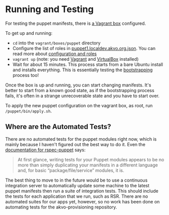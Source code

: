 # Running and Testing

For testing the puppet manifests, there is [a Vagrant box](../../vagrant/boxes/puppet) configured.

To get up and running:

 * `cd` into the `vagrant/boxes/puppet` directory
 * Configure the list of roles in [puppet1.localdev.akvo.org.json](../../vagrant/boxes/puppet/puppet1.localdev.akvo.org.json).
   You can read more about [configuration and roles](../control/configuration)
 * `vagrant up` (note: you need [Vagrant](https://www.vagrantup.com/) and [VirtualBox](https://www.virtualbox.org/) installed)
 * Wait for about 15 minutes. This process starts from a bare Ubuntu install and installs everything. This is essentially
   testing the [bootstrapping](../control/bootstrapping) process too!

Once the box is up and running, you can start changing manifests. It's better to start from a known good state,
as if the bootstrapping process fails, it's often in a strange unrecoverable state and you have to start over.

To apply the new puppet configuration on the vagrant box, as root, run `/puppet/bin/apply.sh`.


## Where are the Automated Tests?

There are no automated tests for the puppet modules right now, which is mainly because I haven't figured
out the best way to do it. Even the [documentation for rspec-puppet](http://rspec-puppet.com/tutorial/) says:

> At first glance, writing tests for your Puppet modules appears to be no more than simply duplicating your manifests in a different language and, for basic “package/file/service” modules, it is.

The best thing to move to in the future would be to use a continuous integration server to automatically update
some machine to the latest puppet manifests then run a suite of integration tests. This should include the tests
for each application that we run, such as RSR. There are no automated suites for our apps yet, however, so
no work has been done on automating tests for the akvo-provisioning repository.
